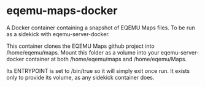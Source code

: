 # eqemu-maps-docker
A Docker container containing a snapshot of EQEMU Maps files. To be run as a sidekick with eqemu-server-docker.

This container clones the EQEMU Maps github project into /home/eqemu/maps. Mount this folder as a volume into your eqemu-server-docker container at both /home/eqemu/maps and /home/eqemu/Maps. 

Its ENTRYPOINT is set to /bin/true so it will simply exit once run. It exists only to provide its volume, as any sidekick container does.
